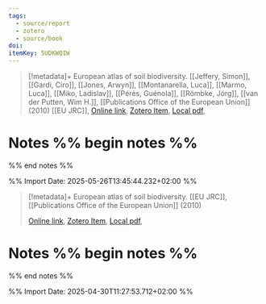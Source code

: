 ```yaml
---
tags:
  - source/report
  - zotero
  - source/book
doi: 
itemKey: 5UDKWQIW
---
```

>[!metadata]+
> European atlas of soil biodiversity.
> [[Jeffery, Simon]], [[Gardi, Ciro]], [[Jones, Arwyn]], [[Montanarella, Luca]], [[Marmo, Luca]], [[Miko, Ladislav]], [[Pérès, Guénola]], [[Römbke, Jörg]], [[van der Putten, Wim H.]], 
> [[Publications Office of the European Union]] (2010)
> [[EU JRC]], 
> [Online link](https://data.europa.eu/doi/10.2788/94222), [Zotero Item](zotero://select/library/items/5UDKWQIW), [Local pdf](file://C:/Users/aburg/Documents/references/zotero/storage/6NZ9QBHT/EuropeanCommission.JointResearchCentre.InstituteforEnvironmentandSustainability.2010_Europeanatlas.pdf), 

# Notes %% begin notes %%

%% end notes %%




%% Import Date: 2025-05-26T13:45:44.232+02:00 %%

>[!metadata]+
> European atlas of soil biodiversity.
> [[EU JRC]], 
> [[Publications Office of the European Union]] (2010)
> 
> [Online link](https://data.europa.eu/doi/10.2788/94222), [Zotero Item](zotero://select/library/items/5UDKWQIW), [Local pdf](file://C:/Users/aburg/Documents/references/zotero/storage/6NZ9QBHT/EuropeanCommission.JointResearchCentre.InstituteforEnvironmentandSustainability.2010_Europeanatlas.pdf), 

# Notes %% begin notes %%

%% end notes %%




%% Import Date: 2025-04-30T11:27:53.712+02:00 %%
